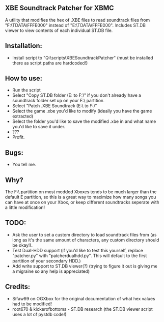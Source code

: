 ## XBE Soundtrack Patcher for XBMC
A utility that modifies the hex of .XBE files to read soundtrack files from "F:\TDATA\FFFE000" instead of "E:\TDATA\FFFE000". Includes ST.DB viewer to view contents of each individual ST.DB file. 

## Installation:
- Install script to "Q:\scripts\XBESoundtrackPatcher" (must be installed there as script paths are hardcoded!)

## How to use:
- Run the script
- Select "Copy ST.DB folder (E: to F:)" if you don't already have a soundtrack folder set up on your F:\ partition.
- Select "Patch .XBE Soundtrack (E:\ to F:\)"
- Select the game .xbe you'd like to modify (ideally you have the game extracted)
- Select the folder you'd like to save the modified .xbe in and what name you'd like to save it under.
- ???
- Profit.

## Bugs:
- You tell me.

## Why?
The F:\ partition on most modded Xboxes tends to be much larger than the default E partition, so this is a great way to maximize how many songs you can have at once on your Xbox, or keep different soundtracks seperate with a little modification!

## TODO:
- Ask the user to set a custom directory to load soundtrack files from (as long as it's the same amount of characters, any custom directory should be okay!).
- Test Dual-HDD support (if you'd like to test this yourself, replace "patcher.py" with "patcherdualhdd.py". This will default to the first partition of your secondary HDD.)
- Add write support to ST.DB viewer(?) (trying to figure it out is giving me a migraine so any help is appreciated)

## Credits:
- Sifaw99 on OGXbox for the original documentation of what hex values had to be modified!
- root670 & kickerofbottoms - ST.DB research (the ST.DB viewer script uses a lot of pystdb code!)

